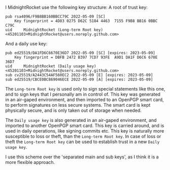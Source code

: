 I MidnightRocket use the following key structure:
A root of trust key:
```
pub	rsa4096/F9B8BB160BBCC79C 2022-05-09 [SC]
	Key fingerprint = 4D83 0275 D62C 5184 4463  7155 F9B8 BB16 0BBC C79C
uid		MidnightRocket (Long-term Root key) <45201103+MidnightRocket@users.noreply.github.com>
```

And a daily use key:
```
pub	ed25519/DA1FD6C6670E36D7 2022-05-09 [SC] [expires: 2023-05-09]
	Key fingerprint = DBFB 2472 B397 7CD7 93FE  A9D1 DA1F D6C6 670E 36D7
uid		MidnightRocket (Daily usage key) <45201103+MidnightRocket@users.noreply.github.com>
sub	cv25519/A2443C54AF560EC2 2022-05-09 [E] [expires: 2023-05-09]
sub	ed25519/CBCE0BC869046ECE 2022-05-09 [A] [expires: 2023-05-09]
```


The `Long-term Root key` is used only to sign special statements like this one, and to sign keys that I personally am in control of.
This key was generated in an air-gaped environment, and then imported to an OpenPGP smart card, to perform signatures on less secure systems. The smart card is kept physically secure, and is only taken out of storage when needed.

The `Daily usage key` is also generated in an air-gaped environment, and imported to another OpenPGP smart card. This key is carried around, and is used in daily operations, like signing commits etc. This key is naturally more susceptible to loss or theft, than the `Long-term Root key`. In case of loss or theft the `Long-term Root key` can be used to establish trust in a new `Daily usage key`.

I use this scheme over the 'separated main and sub keys', as I think it is a more flexible approach.
